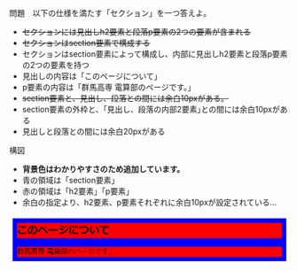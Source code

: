 問題　以下の仕様を満たす「セクション」を一つ答えよ。

  - ~~セクションには見出しh2要素と段落p要素の2つの要素が含まれる~~
  - ~~セクションはsection要素で構成する~~
  - セクションはsection要素によって構成し、内部に見出しh2要素と段落p要素の2つの要素を持つ
  - 見出しの内容は「このページについて」
  - p要素の内容は「群馬高専 電算部のページです。」
  - ~~section要素と、見出し、段落との間には余白10pxがある。~~
  - section要素の外枠と、｢見出し、段落の内部2要素｣との間には余白10pxがある
  - 見出しと段落との間には余白20pxがある

構図
  - **背景色はわかりやすさのため追加しています。**
  - 青の領域は「section要素」
  - 赤の領域は「h2要素」「p要素」
  - 余白の指定より、h2要素、p要素それぞれに余白10pxが設定されている...

![1-3section](../images/1-3section.png)
